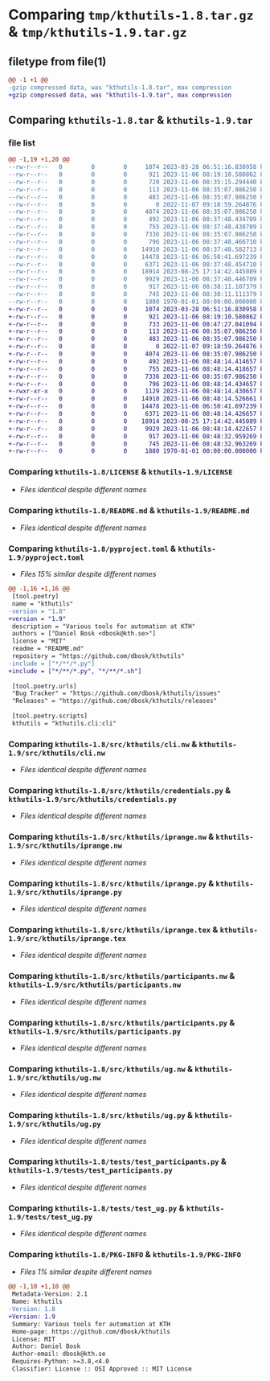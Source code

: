 # Comparing `tmp/kthutils-1.8.tar.gz` & `tmp/kthutils-1.9.tar.gz`

## filetype from file(1)

```diff
@@ -1 +1 @@
-gzip compressed data, was "kthutils-1.8.tar", max compression
+gzip compressed data, was "kthutils-1.9.tar", max compression
```

## Comparing `kthutils-1.8.tar` & `kthutils-1.9.tar`

### file list

```diff
@@ -1,19 +1,20 @@
--rw-r--r--   0        0        0     1074 2023-03-28 06:51:16.830958 kthutils-1.8/LICENSE
--rw-r--r--   0        0        0      921 2023-11-06 08:19:10.580862 kthutils-1.8/README.md
--rw-r--r--   0        0        0      720 2023-11-06 08:35:15.294440 kthutils-1.8/pyproject.toml
--rw-r--r--   0        0        0      113 2023-11-06 08:35:07.986250 kthutils-1.8/src/kthutils/.gitignore
--rw-r--r--   0        0        0      483 2023-11-06 08:35:07.986250 kthutils-1.8/src/kthutils/Makefile
--rw-r--r--   0        0        0        0 2022-11-07 09:18:59.264876 kthutils-1.8/src/kthutils/__init__.py
--rw-r--r--   0        0        0     4074 2023-11-06 08:35:07.986250 kthutils-1.8/src/kthutils/cli.nw
--rw-r--r--   0        0        0      492 2023-11-06 08:37:48.434709 kthutils-1.8/src/kthutils/cli.py
--rw-r--r--   0        0        0      755 2023-11-06 08:37:48.438709 kthutils-1.8/src/kthutils/credentials.py
--rw-r--r--   0        0        0     7336 2023-11-06 08:35:07.986250 kthutils-1.8/src/kthutils/iprange.nw
--rw-r--r--   0        0        0      796 2023-11-06 08:37:48.466710 kthutils-1.8/src/kthutils/iprange.py
--rw-r--r--   0        0        0    14910 2023-11-06 08:37:48.582713 kthutils-1.8/src/kthutils/iprange.tex
--rw-r--r--   0        0        0    14478 2023-11-06 06:50:41.697239 kthutils-1.8/src/kthutils/participants.nw
--rw-r--r--   0        0        0     6371 2023-11-06 08:37:48.454710 kthutils-1.8/src/kthutils/participants.py
--rw-r--r--   0        0        0    18914 2023-08-25 17:14:42.445089 kthutils-1.8/src/kthutils/ug.nw
--rw-r--r--   0        0        0     9929 2023-11-06 08:37:48.446709 kthutils-1.8/src/kthutils/ug.py
--rw-r--r--   0        0        0      917 2023-11-06 08:38:11.107379 kthutils-1.8/tests/test_participants.py
--rw-r--r--   0        0        0      745 2023-11-06 08:38:11.111379 kthutils-1.8/tests/test_ug.py
--rw-r--r--   0        0        0     1880 1970-01-01 00:00:00.000000 kthutils-1.8/PKG-INFO
+-rw-r--r--   0        0        0     1074 2023-03-28 06:51:16.830958 kthutils-1.9/LICENSE
+-rw-r--r--   0        0        0      921 2023-11-06 08:19:10.580862 kthutils-1.9/README.md
+-rw-r--r--   0        0        0      733 2023-11-06 08:47:27.041094 kthutils-1.9/pyproject.toml
+-rw-r--r--   0        0        0      113 2023-11-06 08:35:07.986250 kthutils-1.9/src/kthutils/.gitignore
+-rw-r--r--   0        0        0      483 2023-11-06 08:35:07.986250 kthutils-1.9/src/kthutils/Makefile
+-rw-r--r--   0        0        0        0 2022-11-07 09:18:59.264876 kthutils-1.9/src/kthutils/__init__.py
+-rw-r--r--   0        0        0     4074 2023-11-06 08:35:07.986250 kthutils-1.9/src/kthutils/cli.nw
+-rw-r--r--   0        0        0      492 2023-11-06 08:48:14.414657 kthutils-1.9/src/kthutils/cli.py
+-rw-r--r--   0        0        0      755 2023-11-06 08:48:14.418657 kthutils-1.9/src/kthutils/credentials.py
+-rw-r--r--   0        0        0     7336 2023-11-06 08:35:07.986250 kthutils-1.9/src/kthutils/iprange.nw
+-rw-r--r--   0        0        0      796 2023-11-06 08:48:14.434657 kthutils-1.9/src/kthutils/iprange.py
+-rwxr-xr-x   0        0        0     1129 2023-11-06 08:48:14.430657 kthutils-1.9/src/kthutils/iprange.sh
+-rw-r--r--   0        0        0    14910 2023-11-06 08:48:14.526661 kthutils-1.9/src/kthutils/iprange.tex
+-rw-r--r--   0        0        0    14478 2023-11-06 06:50:41.697239 kthutils-1.9/src/kthutils/participants.nw
+-rw-r--r--   0        0        0     6371 2023-11-06 08:48:14.426657 kthutils-1.9/src/kthutils/participants.py
+-rw-r--r--   0        0        0    18914 2023-08-25 17:14:42.445089 kthutils-1.9/src/kthutils/ug.nw
+-rw-r--r--   0        0        0     9929 2023-11-06 08:48:14.422657 kthutils-1.9/src/kthutils/ug.py
+-rw-r--r--   0        0        0      917 2023-11-06 08:48:32.959269 kthutils-1.9/tests/test_participants.py
+-rw-r--r--   0        0        0      745 2023-11-06 08:48:32.963269 kthutils-1.9/tests/test_ug.py
+-rw-r--r--   0        0        0     1880 1970-01-01 00:00:00.000000 kthutils-1.9/PKG-INFO
```

### Comparing `kthutils-1.8/LICENSE` & `kthutils-1.9/LICENSE`

 * *Files identical despite different names*

### Comparing `kthutils-1.8/README.md` & `kthutils-1.9/README.md`

 * *Files identical despite different names*

### Comparing `kthutils-1.8/pyproject.toml` & `kthutils-1.9/pyproject.toml`

 * *Files 15% similar despite different names*

```diff
@@ -1,16 +1,16 @@
 [tool.poetry]
 name = "kthutils"
-version = "1.8"
+version = "1.9"
 description = "Various tools for automation at KTH"
 authors = ["Daniel Bosk <dbosk@kth.se>"]
 license = "MIT"
 readme = "README.md"
 repository = "https://github.com/dbosk/kthutils"
-include = ["*/**/*.py"]
+include = ["*/**/*.py", "*/**/*.sh"]
 
 [tool.poetry.urls]
 "Bug Tracker" = "https://github.com/dbosk/kthutils/issues"
 "Releases" = "https://github.com/dbosk/kthutils/releases"
 
 [tool.poetry.scripts]
 kthutils = "kthutils.cli:cli"
```

### Comparing `kthutils-1.8/src/kthutils/cli.nw` & `kthutils-1.9/src/kthutils/cli.nw`

 * *Files identical despite different names*

### Comparing `kthutils-1.8/src/kthutils/credentials.py` & `kthutils-1.9/src/kthutils/credentials.py`

 * *Files identical despite different names*

### Comparing `kthutils-1.8/src/kthutils/iprange.nw` & `kthutils-1.9/src/kthutils/iprange.nw`

 * *Files identical despite different names*

### Comparing `kthutils-1.8/src/kthutils/iprange.py` & `kthutils-1.9/src/kthutils/iprange.py`

 * *Files identical despite different names*

### Comparing `kthutils-1.8/src/kthutils/iprange.tex` & `kthutils-1.9/src/kthutils/iprange.tex`

 * *Files identical despite different names*

### Comparing `kthutils-1.8/src/kthutils/participants.nw` & `kthutils-1.9/src/kthutils/participants.nw`

 * *Files identical despite different names*

### Comparing `kthutils-1.8/src/kthutils/participants.py` & `kthutils-1.9/src/kthutils/participants.py`

 * *Files identical despite different names*

### Comparing `kthutils-1.8/src/kthutils/ug.nw` & `kthutils-1.9/src/kthutils/ug.nw`

 * *Files identical despite different names*

### Comparing `kthutils-1.8/src/kthutils/ug.py` & `kthutils-1.9/src/kthutils/ug.py`

 * *Files identical despite different names*

### Comparing `kthutils-1.8/tests/test_participants.py` & `kthutils-1.9/tests/test_participants.py`

 * *Files identical despite different names*

### Comparing `kthutils-1.8/tests/test_ug.py` & `kthutils-1.9/tests/test_ug.py`

 * *Files identical despite different names*

### Comparing `kthutils-1.8/PKG-INFO` & `kthutils-1.9/PKG-INFO`

 * *Files 1% similar despite different names*

```diff
@@ -1,10 +1,10 @@
 Metadata-Version: 2.1
 Name: kthutils
-Version: 1.8
+Version: 1.9
 Summary: Various tools for automation at KTH
 Home-page: https://github.com/dbosk/kthutils
 License: MIT
 Author: Daniel Bosk
 Author-email: dbosk@kth.se
 Requires-Python: >=3.8,<4.0
 Classifier: License :: OSI Approved :: MIT License
```

